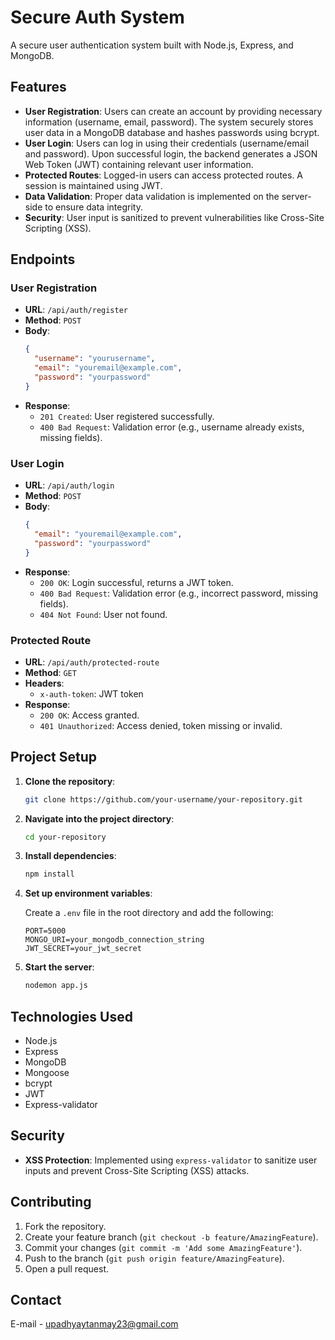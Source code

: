 # Secure Auth System

A secure user authentication system built with Node.js, Express, and MongoDB.

## Features

- **User Registration**: Users can create an account by providing necessary information (username, email, password). The system securely stores user data in a MongoDB database and hashes passwords using bcrypt.
- **User Login**: Users can log in using their credentials (username/email and password). Upon successful login, the backend generates a JSON Web Token (JWT) containing relevant user information.
- **Protected Routes**: Logged-in users can access protected routes. A session is maintained using JWT.
- **Data Validation**: Proper data validation is implemented on the server-side to ensure data integrity.
- **Security**: User input is sanitized to prevent vulnerabilities like Cross-Site Scripting (XSS).

## Endpoints

### User Registration

- **URL**: `/api/auth/register`
- **Method**: `POST`
- **Body**:
  ```json
  {
    "username": "yourusername",
    "email": "youremail@example.com",
    "password": "yourpassword"
  }
  ```
- **Response**:
  - `201 Created`: User registered successfully.
  - `400 Bad Request`: Validation error (e.g., username already exists, missing fields).

### User Login

- **URL**: `/api/auth/login`
- **Method**: `POST`
- **Body**:
  ```json
  {
    "email": "youremail@example.com",
    "password": "yourpassword"
  }
  ```
- **Response**:
  - `200 OK`: Login successful, returns a JWT token.
  - `400 Bad Request`: Validation error (e.g., incorrect password, missing fields).
  - `404 Not Found`: User not found.

### Protected Route

- **URL**: `/api/auth/protected-route`
- **Method**: `GET`
- **Headers**:
  - `x-auth-token`: JWT token
- **Response**:
  - `200 OK`: Access granted.
  - `401 Unauthorized`: Access denied, token missing or invalid.

## Project Setup

1. **Clone the repository**:
    ```bash
    git clone https://github.com/your-username/your-repository.git
    ```

2. **Navigate into the project directory**:
    ```bash
    cd your-repository
    ```

3. **Install dependencies**:
    ```bash
    npm install
    ```

4. **Set up environment variables**:

   Create a `.env` file in the root directory and add the following:
    ```plaintext
    PORT=5000
    MONGO_URI=your_mongodb_connection_string
    JWT_SECRET=your_jwt_secret
    ```

5. **Start the server**:
    ```bash
    nodemon app.js
    ```

## Technologies Used

- Node.js
- Express
- MongoDB
- Mongoose
- bcrypt
- JWT
- Express-validator

## Security

- **XSS Protection**: Implemented using `express-validator` to sanitize user inputs and prevent Cross-Site Scripting (XSS) attacks.

## Contributing

1. Fork the repository.
2. Create your feature branch (`git checkout -b feature/AmazingFeature`).
3. Commit your changes (`git commit -m 'Add some AmazingFeature'`).
4. Push to the branch (`git push origin feature/AmazingFeature`).
5. Open a pull request.

## Contact

E-mail - [upadhyaytanmay23@gmail.com](mailto:upadhyaytanmay23@gmail.com)
